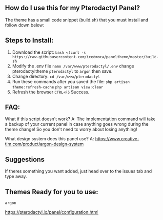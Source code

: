
## How do I use this for my Pterodactyl Panel?
The theme has a small code snippet (build.sh) that you must install and follow down below:

## Steps to Install:
1. Download the script: `bash <(curl -s https://raw.githubusercontent.com/icedmoca/paneltheme/master/build.sh`
2. Modify the .env file `nano /var/www/pterodactyl/.env` change pterodactyltheme `pterodactyl` to `argon` then save.
3. Change directory: `cd /var/www/pterodactyl` 
4. Run these commands after you saved the file: `php artisan theme:refresh-cache` `php artisan view:clear`
5. Refresh the browser `CTRL+F5` Success.
## FAQ:
What if this script doesn't work? 
A: The implementation command will take a backup of your current panel in case anything goes wrong during the theme change! So you don't need to worry about losing anything!

What design system does this panel use?
A: https://www.creative-tim.com/product/argon-design-system

## Suggestions
If theres something you want added, just head over to the issues tab and type away.

## Themes Ready for you to use:
`argon`

https://pterodactyl.io/panel/configuration.html
